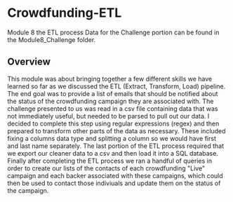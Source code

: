 # Crowdfunding-ETL

Module 8 the ETL process
Data for the Challenge portion can be found in the Module8_Challenge folder.

## Overview
This module was about bringing together a few different skills we have learned so far as we discussed the ETL (Extract, Transform, Load) pipeline.  The end goal was to provide a list of emails that should be notified about the status of the crowdfunding campaign they are associated with.  The challenge presented to us was read in a csv file containing data that was not immediately useful, but needed to be parsed to pull out our data.  I decided to complete this step using regular expressions (regex) and then prepared to transform other parts of the data as necessary.  These included fixing a columns data type and splitting a column so we would have first and last name separately.  The last portion of the ETL process required that we export our cleaner data to a csv and then load it into a SQL database.  Finally after completing the ETL process we ran a handful of queries in order to create our lists of the contacts of each crowdfunding "Live" campaign and each backer associated with these campaigns, which could then be used to contact those indiviuals and update them on the status of the campaign.
